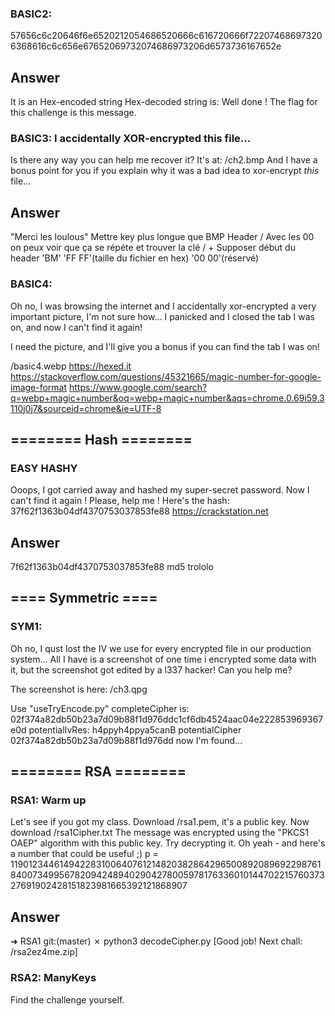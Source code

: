 ### BASIC2:
57656c6c20646f6e6520212054686520666c616720666f722074686973206368616c6c656e67652069732074686973206d6573736167652e
## Answer
It is an Hex-encoded string
Hex-decoded string is:
Well done ! The flag for this challenge is this message.



### BASIC3: I accidentally XOR-encrypted this file...
Is there any way you can help me recover it? It's at: /ch2.bmp
And I have a bonus point for you if you explain why it was a bad idea to xor-encrypt *this* file...
## Answer
"Merci les loulous"
Mettre key plus longue que BMP Header / Avec les 00 on peux voir que ça se répéte et trouver la clé / + Supposer début du header 'BM' 'FF FF'(taille du fichier en hex) '00 00'(réservé)



### BASIC4:
Oh no, I was browsing the internet and I accidentally xor-encrypted a very important picture, I'm
not sure how... I panicked and I closed the tab I was on, and now I can't find it again!

I need the picture, and I'll give you a bonus if you can find the tab I was on!

/basic4.webp
https://hexed.it
https://stackoverflow.com/questions/45321665/magic-number-for-google-image-format
https://www.google.com/search?q=webp+magic+number&oq=webp+magic+number&aqs=chrome.0.69i59.3110j0j7&sourceid=chrome&ie=UTF-8



## ======== Hash ========
### EASY HASHY
Ooops, I got carried away and hashed my super-secret password. Now I can't find it again ! Please,
help me ! Here's the hash: 37f62f1363b04df4370753037853fe88
https://crackstation.net
## Answer
7f62f1363b04df4370753037853fe88     md5     trololo



## ==== Symmetric ====
### SYM1:
Oh no, I qust lost the IV we use for every encrypted file in our production system... All I have is
a screenshot of one time i encrypted some data with it, but the screenshot got edited by a l337
hacker! Can you help me?

The screenshot is here: /ch3.qpg

Use "useTryEncode.py"
completeCipher is: 02f374a82db50b23a7d09b88f1d976ddc1cf6db4524aac04e222853969367e0d
potentialIvRes: h4ppyh4ppya5canB
potentialCipher 02f374a82db50b23a7d09b88f1d976dd
now I'm found...


## ======== RSA ========
### RSA1: Warm up
Let's see if you got my class. Download /rsa1.pem, it's a public key.
Now download /rsa1Cipher.txt
The message was encrypted using the "PKCS1 OAEP" algorithm with this public key. Try decrypting it.
Oh yeah - and here's a number that could be useful ;)
p = 11901234461494228310064076121482038286429650089208969229876184007349956782094248940290427800597817633601014470221576037327691902428151823981665392121868907
## Answer
➜  RSA1 git:(master) ✗ python3 decodeCipher.py
[Good job! Next chall: /rsa2ez4me.zip]



### RSA2: ManyKeys
Find the challenge yourself.
